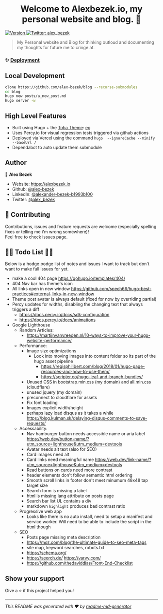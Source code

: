 <h1 align="center">Welcome to Alexbezek.io, my personal website and blog. 👋</h1>
<p>
  <a href="https://percy.io/alex-bezek/blog" target="_blank">
    <img alt="Version" src="https://percy.io/static/images/percy-badge.svg">
  </a>
  <a href="https://twitter.com/alex_bezek" target="_blank">
    <img alt="Twitter: alex_bezek" src="https://img.shields.io/twitter/follow/alex_bezek.svg?style=social" />
  </a>
</p>

> My Personal website and Blog for thinking outloud and documenting my thoughts for future me to cringe at.

### ✨ [Deployment](https://alexbezek.io)

## Local Development

```sh
clone https://github.com/alex-bezek/blog --recurse-submodules
cd blog
hugo new posts/a_new_post.md
hugo server -w
```

## High Level Features
* Built using Hugo + the [Toha Theme](https://github.com/hossainemruz/toha/): [ex](https://github.com/hossainemruz/toha-example-site)
* Uses Percy.io for visual regression tests triggered via github actions
* Deployed via Vercel using the command `hugo  --ignoreCache --minify --baseUrl /`
* Dependabot to auto update them submodule

## Author

👤 **Alex Bezek**

* Website: https://alexbezek.io
* Github: [@alex-bezek](https://github.com/alex-bezek)
* LinkedIn: [@alexander-bezek-b1993b100](https://linkedin.com/in/alexander-bezek-b1993b100)
* Twitter: [@alex\_bezek](https://twitter.com/alex_bezek)

## 🤝 Contributing

Contributions, issues and feature requests are welcome (especially spelling fixes or telling me i'm wrong somewhere)!<br />Feel free to check [issues page](https://github.com/alex-bezek/blog/issues).

## 🚧🚧 Todo List 🚧🚧

Below is a hodge podge list of notes and issues I want to track but don't want to make full issues for yet.

* make a cool 404 page https://gohugo.io/templates/404/
* 404 Nav bar has theme's icon
* All links open in new window https://github.com/spech66/hugo-best-practices#external-links-in-new-window
* Theme post avatar is always default (fixed for now by overriding partial)
* Percy updates for widths, disabling the changing text that always triggers a diff
  * https://docs.percy.io/docs/sdk-configuration
  * https://docs.percy.io/docs/animations
* Google Lighthouse
  * Random Articles:
    * https://martijnvanvreeden.nl/10-ways-to-improve-your-hugo-website-performance/
  * Performance:
    * Image size optimizations
      * Look into moving images into content folder so its part of the hugo asset pipeline
        * https://regisphilibert.com/blog/2018/01/hugo-page-resources-and-how-to-use-them/
        * https://scripter.co/hugo-leaf-and-branch-bundles/
    * Unused CSS in bootstrap.min.css (my domain) and all.min.css (cloudflare)
    * unused jquery (my domain)
    * preconnect to cloudflare for assets
    * Fix font loading
    * Images explicit width/height
    * perhaps lazy load disqus as it takes a while https://blog.kulman.sk/delaying-disqus-comments-to-save-requests/
  * Accessability:
    * Nav hamburger button needs accessible name or aria label https://web.dev/button-name/?utm_source=lighthouse&utm_medium=devtools
    * Avatar needs alt text (also for SEO)
    * Card images need alt
    * Card links need meaningful name https://web.dev/link-name/?utm_source=lighthouse&utm_medium=devtools
    * Read buttons on cards need more contrast
    * header elements don't follow semantic html ordering
    * Smooth scroll links in footer don't meet minumum 48x48 tap target size
    * Search form is missing a label
    * html is missing lang attribute on posts page
    * Search bar list UL contains a div
    * markdown `highlight` produces bad contrast ratio
  * Progressive web app
    * Looks like there is no auto install, need to setup a manifest and service worker. Will need to be able to include the script in the html though
  * SEO
    * Posts page missing meta description
    * https://moz.com/blog/the-ultimate-guide-to-seo-meta-tags
    * site map, keyword searches, robots.txt
    * https://schema.org/
    * https://seorch.de/ https://varvy.com/
    * https://github.com/thedaviddias/Front-End-Checklist

## Show your support

Give a ⭐️ if this project helped you!

***
_This README was generated with ❤️ by [readme-md-generator](https://github.com/kefranabg/readme-md-generator)_